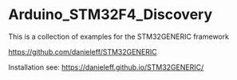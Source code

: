 # Arduino_STM32F4_Discovery

This is a collection of examples for the STM32GENERIC framework 

https://github.com/danieleff/STM32GENERIC

Installation see:
https://danieleff.github.io/STM32GENERIC/



